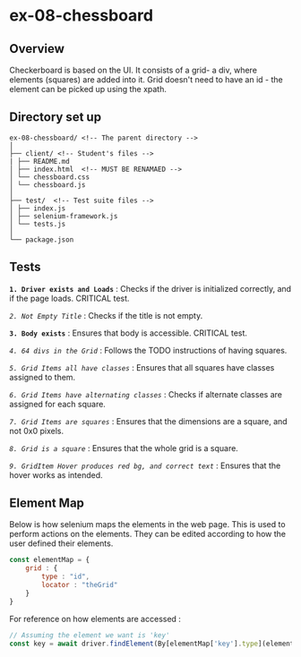 # ex-08-chessboard

## Overview

Checkerboard is based on the UI. It consists of a grid- a div, where elements (squares) are added into it. Grid doesn't need to have an id - the element can be picked up using the xpath.

## Directory set up

```
ex-08-chessboard/ <!-- The parent directory -->
│
├── client/ <!-- Student's files -->
| ├── README.md
│ ├── index.html  <!-- MUST BE RENAMAED -->
│ └── chessboard.css
│ └── chessboard.js
│
├── test/  <!-- Test suite files -->
│ ├── index.js
│ ├── selenium-framework.js
│ └── tests.js
│
└── package.json
```

## Tests

**`1. Driver exists and Loads`** : Checks if the driver is initialized correctly, and if the page loads. CRITICAL test.

*`2. Not Empty Title`* : Checks if the title is not empty.

**`3. Body exists`** : Ensures that body is accessible. CRITICAL test.

*`4. 64 divs in the Grid`* : Follows the TODO instructions of having squares.

*`5. Grid Items all have classes`* : Ensures that all squares have classes assigned to them.

*`6. Grid Items have alternating classes`* : Checks if alternate classes are assigned for each square.

*`7. Grid Items are squares`* : Ensures that the dimensions are a square, and not 0x0 pixels.

*`8. Grid is a square`* : Ensures that the whole grid is a square.

*`9. GridItem Hover produces red bg, and correct text`* : Ensures that the hover works as intended.

## Element Map

Below is how selenium maps the elements in the web page. This is used to perform actions on the elements. They can be edited according to how the user defined their elements.
```js
const elementMap = {
    grid : {
        type : "id",
        locator : "theGrid"
    }
}
```
For reference on how elements are accessed : 
```js
// Assuming the element we want is 'key'
const key = await driver.findElement(By[elementMap['key'].type](elementMap['key'].locator))
```